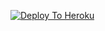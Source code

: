 [![Deploy To Heroku](https://www.herokucdn.com/deploy/button.svg)](https://heroku.com/deploy?template=https://github.com/yadavanu63/txt_leech)
